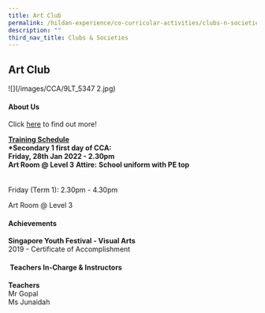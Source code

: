 ```yaml
---
title: Art Club
permalink: /hildan-experience/co-curricular-activities/clubs-n-societies/art-club/
description: ""
third_nav_title: Clubs & Societies
---
```

Art Club
--------

![](/images/CCA/9LT_5347 2.jpg)


#### About Us

Click&nbsp;[here](/files/CCA/Welcome%20to%20Art%20Club.pdf)&nbsp;to find out more!

**<u>Training Schedule</u>**<br>
**\*Secondary 1 first day of CCA:**  
**Friday, 28th Jan 2022 - 2.30pm  
Art Room @ Level 3**
**Attire:**&nbsp;**School uniform with PE top**<br><br>  
Friday (Term 1): 2.30pm - 4.30pm  
  

Art Room @ Level 3


#### Achievements

**Singapore Youth Festival - Visual Arts**<br>
2019 - Certificate of Accomplishment

#### &nbsp;Teachers In-Charge &amp; Instructors

**Teachers**  
Mr Gopal  
Ms Junaidah
